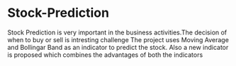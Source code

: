 # Stock-Prediction

Stock Prediction is  very important in the business activities.The decision of when to buy or sell is intresting challenge
The project uses Moving Average and Bollingar Band as an indicator to predict the stock.
Also  a new indicator is proposed which combines the advantages of both the indicators
